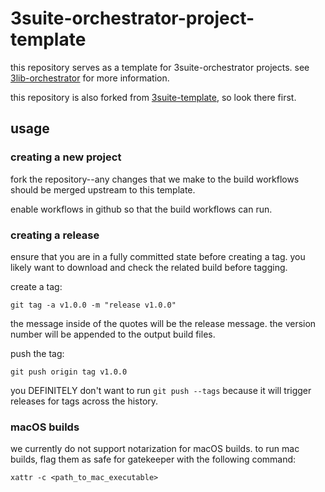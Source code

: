 # 3suite-orchestrator-project-template

this repository serves as a template for 3suite-orchestrator projects. see [3lib-orchestrator](https://github.com/3sig/3lib-orchestrator) for more information.

this repository is also forked from [3suite-template](https://github.com/3sig/3suite-template), so look there first.

## usage

### creating a new project

fork the repository--any changes that we make to the build workflows should be merged upstream to this template.

enable workflows in github so that the build workflows can run.

### creating a release

ensure that you are in a fully committed state before creating a tag.
you likely want to download and check the related build before tagging.

create a tag:

`git tag -a v1.0.0 -m "release v1.0.0"`

the message inside of the quotes will be the release message.
the version number will be appended to the output build files.

push the tag:

`git push origin tag v1.0.0`

you DEFINITELY don't want to run `git push --tags` because it will trigger releases for tags across the history.

### macOS builds

we currently do not support notarization for macOS builds.
to run mac builds, flag them as safe for gatekeeper with the following command:

`xattr -c <path_to_mac_executable>`
